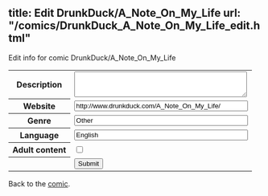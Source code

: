 title: Edit DrunkDuck/A_Note_On_My_Life
url: "/comics/DrunkDuck_A_Note_On_My_Life_edit.html"
---
Edit info for comic DrunkDuck/A_Note_On_My_Life

<form name="comic" action="http://gaepostmail.appspot.com/comic/" method="post">
<table class="comicinfo">
<tr>
<th>Description</th><td><textarea name="description" cols="40" rows="3"></textarea></td>
</tr>
<tr>
<th>Website</th><td><input type="text" name="url" value="http://www.drunkduck.com/A_Note_On_My_Life/" size="40"/></td>
</tr>
<tr>
<th>Genre</th><td><input type="text" name="genre" value="Other" size="40"/></td>
</tr>
<tr>
<th>Language</th><td><input type="text" name="language" value="English" size="40"/></td>
</tr>
<tr>
<th>Adult content</th><td><input type="checkbox" name="adult" value="adult" /></td>
</tr>
<tr>
<th></th><td>
<input type="hidden" name="comic" value="DrunkDuck_A_Note_On_My_Life" />
<input type="submit" name="submit" value="Submit" />
</td>
</tr>
</table>
</form>

Back to the [comic](DrunkDuck_A_Note_On_My_Life.html).
